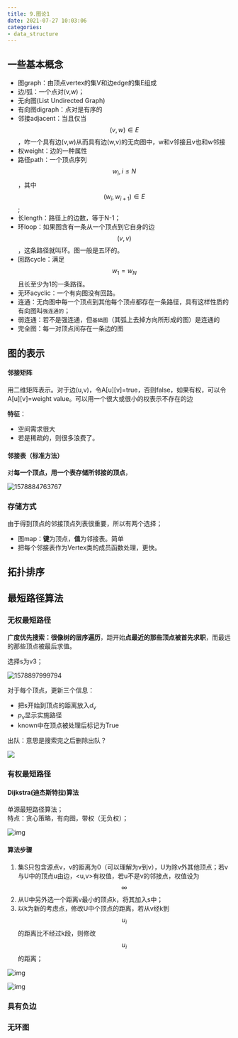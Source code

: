 ```yaml
---
title: 9.图论1
date: 2021-07-27 10:03:06
categories:
- data_structure
---
```

## 一些基本概念
- 图graph：由顶点vertex的集V和边edge的集E组成
- 边/弧：一个点对(v,w)；
- 无向图(List Undirected Graph)
- 有向图digraph：点对是有序的
- 邻接adjacent：当且仅当$$(v,w)\in E$$，咋一个具有边(v,w)从而具有边(w,v)的无向图中，w和v邻接且v也和w邻接
- 权weight：边的一种属性
- 路径path：一个顶点序列$$w_i, i\leq N$$，其中$$(w_i,w_{i+1})\in E$$;
- 长length：路径上的边数，等于N-1；
- 环loop：如果图含有一条从一个顶点到它自身的边$$(v,v)$$，这条路径就叫环。图一般是五环的。
- 回路cycle：满足$$w_1=w_N$$且长至少为1的一条路径。
- 无环acyclic：一个有向图没有回路。
- 连通：无向图中每一个顶点到其他每个顶点都存在一条路径，具有这样性质的有向图叫`强连通的`；
- 弱连通：若不是强连通，但`基础图`（其弧上去掉方向所形成的图）是连通的
- 完全图：每一对顶点间存在一条边的图

## 图的表示
#### 邻接矩阵
用二维矩阵表示。对于边(u,v)，令A\[u\]\[v\]=true，否则false，如果有权，可以令A\[u\]\[v\]=weight value。可以用一个很大或很小的权表示不存在的边

**特征**：  
- 空间需求很大
- 若是稀疏的，则很多浪费了。

#### 邻接表（标准方法）
对**每一个顶点，用一个表存储所邻接的顶点**，

![1578884763767](../imags/1578884763767.png)

### 存储方式

由于得到顶点的邻接顶点列表很重要，所以有两个选择；

- 图map：**键**为顶点，**值**为邻接表。简单
- 把每个邻接表作为Vertex类的成员函数处理，更快。

## 拓扑排序

## 最短路径算法
### 无权最短路径
**广度优先搜索：很像树的层序遍历**，距开始**点最近的那些顶点被首先求职**，而最远的那些顶点被最后求值。

选择s为v3；

![1578897999794](../imags/1578898032194.png)

对于每个顶点，更新三个信息：

- 把s开始到顶点的距离放入$d_v$
- $p_v$显示实施路径
- known中在顶点被处理后标记为True

出队：意思是搜索完之后删除出队？

![](../imags/1578897999794.png)

### 有权最短路径
#### Dijkstra(迪杰斯特拉)算法
单源最短路径算法；  
特点：贪心策略，有向图，带权（无负权）；  

![img](../imags/2012073019540660.gif)

#### 算法步骤
1. 集S只包含源点v，v的距离为0（可以理解为v到v），U为除v外其他顶点；若v与U中的顶点u由边，<u,v>有权值，若u不是v的邻接点，权值设为$$\infty$$
2. 从U中另外选一个距离v最小的顶点k，将其加入s中；
3. 以k为新的考虑点，修改U中个顶点的距离，若从v经k到$$u_i$$的距离比不经过k段，则修改$$u_i$$的距离；

![img](../imags/2012073019593375.jpg)

![img](../imags/2012073020014941.jpg)

### 具有负边

### 无环图
